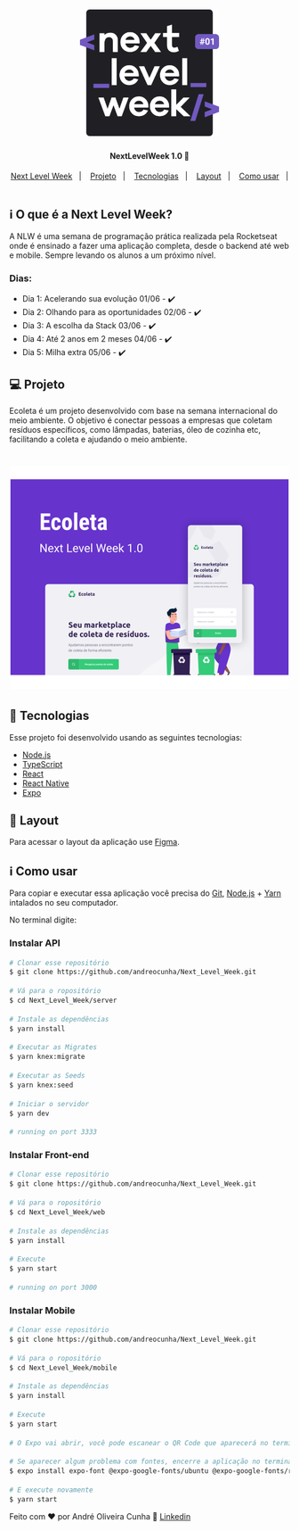 <h1 align="center">
    <img alt="NextLevelWeek" title="#NextLevelWeek" src="imagens/logo.svg" width="250px" />
</h1>

<h4 align="center"> 
	NextLevelWeek 1.0 🚀
</h4>

<p align="center">
  <a href="#-nlw">Next Level Week</a>&nbsp;&nbsp;&nbsp;|&nbsp;&nbsp;&nbsp;
  <a href="#-project">Projeto</a>&nbsp;&nbsp;&nbsp;|&nbsp;&nbsp;&nbsp;
  <a href="#rocket-Tecnologias">Tecnologias</a>&nbsp;&nbsp;&nbsp;|&nbsp;&nbsp;&nbsp;
  <a href="#-layout">Layout</a>&nbsp;&nbsp;&nbsp;|&nbsp;&nbsp;&nbsp;
  <a href="#-como-usar">Como usar</a>&nbsp;&nbsp;&nbsp;|&nbsp;&nbsp;&nbsp;
</p>

## :information_source: O que é a Next Level Week?

A NLW é uma semana de programação prática realizada pela Rocketseat onde é ensinado a fazer uma aplicação completa, 
desde o backend até web e mobile. Sempre levando os alunos a um próximo nível.

### Dias:
- Dia 1: Acelerando sua evolução 01/06 - :heavy_check_mark:
- Dia 2: Olhando para as oportunidades 02/06 - :heavy_check_mark:
- Dia 3: A escolha da Stack 03/06 - :heavy_check_mark:
- Dia 4: Até 2 anos em 2 meses 04/06 - :heavy_check_mark:
- Dia 5: Milha extra 05/06 - :heavy_check_mark:

## 💻 Projeto

Ecoleta é um projeto desenvolvido com base na semana internacional do meio ambiente.
O objetivo é conectar pessoas a empresas que coletam resíduos específicos, como lâmpadas, baterias, óleo de cozinha etc, 
facilitando a coleta e ajudando o meio ambiente.

<h1 align="center">
    <img alt="Example" title="Example" src="imagens/capa.svg" width="500px" />
</h1>


## :rocket: Tecnologias

Esse projeto foi desenvolvido usando as seguintes tecnologias:

- [Node.js][nodejs]
- [TypeScript][typescript]
- [React][reactjs]
- [React Native][rn]
- [Expo][expo]

## 🔖 Layout

Para acessar o layout da aplicação use [Figma](https://www.figma.com/file/1SxgOMojOB2zYT0Mdk28lB/).

## :information_source: Como usar

Para copiar e executar essa aplicação você precisa do [Git](https://git-scm.com), [Node.js][nodejs] + [Yarn][yarn] intalados no seu computador.

No terminal digite:

### Instalar API 

```bash
# Clonar esse repositório
$ git clone https://github.com/andreocunha/Next_Level_Week.git

# Vá para o ropositório
$ cd Next_Level_Week/server

# Instale as dependências
$ yarn install

# Executar as Migrates
$ yarn knex:migrate

# Executar as Seeds
$ yarn knex:seed

# Iniciar o servidor
$ yarn dev

# running on port 3333
```

### Instalar Front-end

```bash
# Clonar esse repositório
$ git clone https://github.com/andreocunha/Next_Level_Week.git

# Vá para o ropositório
$ cd Next_Level_Week/web

# Instale as dependências
$ yarn install

# Execute
$ yarn start

# running on port 3000
```

### Instalar Mobile

```bash
# Clonar esse repositório
$ git clone https://github.com/andreocunha/Next_Level_Week.git

# Vá para o ropositório
$ cd Next_Level_Week/mobile

# Instale as dependências
$ yarn install

# Execute
$ yarn start

# O Expo vai abrir, você pode escanear o QR Code que aparecerá no terminal ou na página web usando o app da Expo no seu celular.

# Se aparecer algum problema com fontes, encerre a aplicação no terminal "CONTROL + C", execute:
$ expo install expo-font @expo-google-fonts/ubuntu @expo-google-fonts/roboto

# E execute novamente
$ yarn start

```

Feito com ♥ por André Oliveira Cunha :wave: [Linkedin](https://www.linkedin.com/in/andr%C3%A9-oliveira-cunha-b26b3a156/)

[nodejs]: https://nodejs.org/
[typescript]: https://www.typescriptlang.org/
[expo]: https://expo.io/
[reactjs]: https://reactjs.org
[rn]: https://facebook.github.io/react-native/
[yarn]: https://yarnpkg.com/
